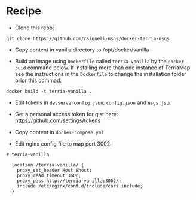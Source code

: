 
# Recipe

* Clone this repo:
```
git clone https://github.com/rsignell-usgs/docker-terria-usgs
```

* Copy content in vanilla directory to /opt/docker/vanilla

* Build an image using `Dockerfile` called `terria-vanilla` by the `docker buid` command below. If installing more than one instance of TerriaMap see the instructions in the `Dockerfile` to change the installation folder prior this commad. 
```
docker build -t terria-vanilla .
```

* Edit tokens in `devserverconfig.json`, `config.json` and `usgs.json`
- Get a personal access token for gist here: https://github.com/settings/tokens

* Copy content in `docker-compose.yml` 

* Edit nginx config file to map port 3002:

```
# terria-vanilla

  location /terria-vanilla/ {
    proxy_set_header Host $host;
    proxy_read_timeout 3600;
    proxy_pass http://terria-vanilla:3002/;
    include /etc/nginx/conf.d/include/cors.include;
  }
```


 
